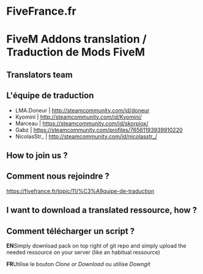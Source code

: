 # FiveFrance.fr
# FiveM Addons translation / Traduction de Mods FiveM

## Translators team
## L'équipe de traduction

* LMA.Doneur | http://steamcommunity.com/id/doneur
* Kyomini | http://steamcommunity.com/id/Kyomini/
* Marceau | https://steamcommunity.com/id/skorpiox/
* Gabz | https://steamcommunity.com/profiles/76561193939910220
* NicolasStr_ | http://steamcommunity.com/id/nicolasstr_/

## How to join us ?
## Comment nous rejoindre ?

https://fivefrance.fr/topic/11/%C3%A9quipe-de-traduction

## I want to download a translated ressource, how ?
## Comment télécharger un script ?

**EN**Simply download pack on top right of git repo and simply upload the needed ressource on your server (like an habitual ressource)

**FR**Utilise le bouton *Clone or Download* ou utilise *Downgit*
